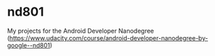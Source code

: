 # nd801

My projects for the Android Developer Nanodegree (https://www.udacity.com/course/android-developer-nanodegree-by-google--nd801)

